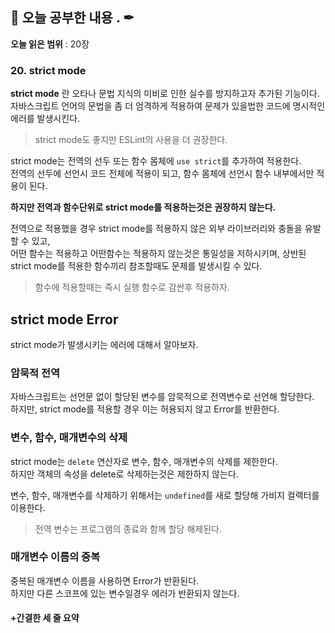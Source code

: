 ## 📕 오늘 공부한 내용 . ✒

**오늘 읽은 범위** : 20장

### 20. strict mode

**strict mode** 란 오타나 문법 지식의 미비로 인한 실수를 방지하고자 추가된 기능이다.<br>
자바스크립트 언어의 문법을 좀 더 엄격하게 적용하여 문제가 있을법한 코드에 명시적인 에러를 발생시킨다.

> strict mode도 좋지만 ESLint의 사용을 더 권장한다.

strict mode는 전역의 선두 또는 함수 몸체에 `use strict`를 추가하여 적용한다.<br>
전역의 선두에 선언시 코드 전체에 적용이 되고, 함수 몸체에 선언시 함수 내부에서만 적용이 된다.

**하지만 전역과 함수단위로 strict mode를 적용하는것은 권장하지 않는다.**

전역으로 적용했을 경우 strict mode를 적용하지 않은 외부 라이브러리와 충돌을 유발할 수 있고,<br>
어떤 함수는 적용하고 어떤함수는 적용하지 않는것은 통일성을 저하시키며, 상반된 strict mode를 적용한 함수끼리 참조할때도 문제를 발생시킬 수 있다.

> 함수에 적용할때는 즉시 실행 함수로 감싼후 적용하자.

## strict mode Error

strict mode가 발생시키는 에러에 대해서 알아보자.

### 암묵적 전역

자바스크립트는 선언문 없이 할당된 변수를 암묵적으로 전역변수로 선언해 할당한다.<br>
하지만, strict mode를 적용할 경우 이는 허용되지 않고 Error를 반환한다.

### 변수, 함수, 매개변수의 삭제

strict mode는 `delete` 연산자로 변수, 함수, 매개변수의 삭제를 제한한다.<br>
하지만 객체의 속성을 delete로 삭제하는것은 제한하지 않는다.

변수, 함수, 매개변수를 삭제하기 위해서는 `undefined`를 새로 할당해 가비지 컬랙터를 이용한다.

> 전역 변수는 프로그램의 종료와 함께 할당 해제된다.

### 매개변수 이름의 중복

중복된 매개변수 이름을 사용하면 Error가 반환된다.<br>
하지만 다른 스코프에 있는 변수일경우 에러가 반환되지 않는다.

#### +간결한 세 줄 요약
